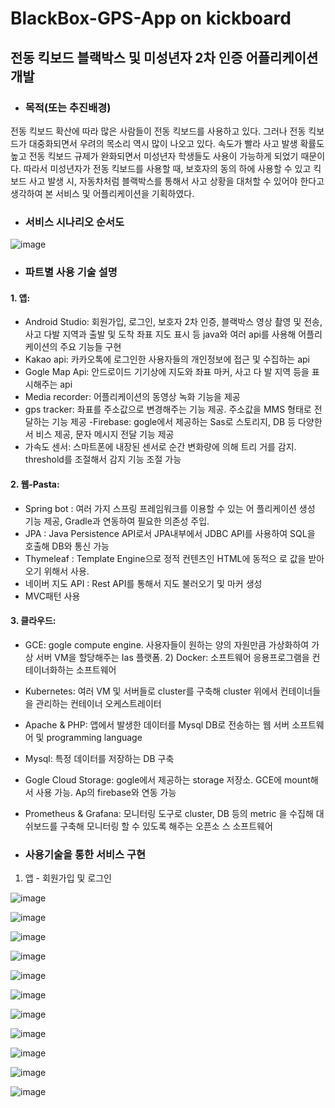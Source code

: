 # BlackBox-GPS-App on kickboard

## 전동 킥보드 블랙박스 및 미성년자 2차 인증 어플리케이션 개발


- ### 목적(또는 추진배경)

전동 킥보드 확산에 따라 많은 사람들이 전동 킥보드를 사용하고 있다. 그러나 전동 킥보드가 대중화되면서 우려의 목소리 역시 많이 나오고 있다. 속도가 빨라 사고 발생 확률도 높고 전동 킥보드 규제가 완화되면서 미성년자 학생들도 사용이 가능하게 되었기 때문이다. 따라서 미성년자가 전동 킥보드를 사용할 때, 보호자의 동의 하에 사용할 수 있고 킥보드 사고 발생 시, 자동차처럼 블랙박스를 통해서 사고 상황을 대처할 수 있어야 한다고 생각하여 본 서비스 및 어플리케이션을 기획하였다.



- ### 서비스 시나리오 순서도

![image](https://user-images.githubusercontent.com/66519046/108667207-08141500-751c-11eb-8f1e-35f93f7fc0ad.png)



- ### 파트별 사용 기술 설명
#### 1. 앱:
- Android Studio: 회원가입, 로그인, 보호자 2차 인증, 블랙박스 영상
촬영 및 전송, 사고 다발 지역과 출발 및 도착 좌표 지도 표시 등 
java와 여러 api를 사용해 어플리케이션의 주요 기능들 구현
- Kakao api: 카카오톡에 로그인한 사용자들의 개인정보에 접근 및 
수집하는 api
- Gogle Map Api: 안드로이드 기기상에 지도와 좌표 마커, 사고 다
발 지역 등을 표시해주는 api
- Media recorder: 어플리케이션의 동영상 녹화 기능을 제공
- gps tracker: 좌표를 주소값으로 변경해주는 기능 제공. 주소값을 
MMS 형태로 전달하는 기능 제공
-Firebase: gogle에서 제공하는 Sas로 스토리지, DB 등 다양한 서
비스 제공, 문자 메시지 전달 기능 제공
- 가속도 센서: 스마트폰에 내장된 센서로 순간 변화량에 의해 트리
거를 감지. threshold를 조절해서 감지 기능 조절 가능

#### 2. 웹-Pasta:
- Spring bot : 여러 가지 스프링 프레임워크를 이용할 수 있는 어
플리케이션 생성 기능 제공, Gradle과 연동하여 필요한 의존성 주입. 
- JPA : Java Persistence API로서 JPA내부에서 JDBC API를 사용하여 
SQL을 호출해 DB와 통신 가능
- Thymeleaf : Template Engine으로 정적 컨텐츠인 HTML에 동적으
로 값을 받아오기 위해서 사용. 
- 네이버 지도 API : Rest API를 통해서 지도 불러오기 및 마커 생성
- MVC패턴 사용

#### 3. 클라우드:
- GCE: gogle compute engine. 사용자들이 원하는 양의 자원만큼
가상화하여 가상 서버 VM을 할당해주는 Ias 플랫폼. 2) Docker: 소프트웨어 응용프로그램을 컨테이너화하는 소프트웨어
- Kubernetes: 여러 VM 및 서버들로 cluster를 구축해 cluster 위에서
컨테이너들을 관리하는 컨테이너 오케스트레이터
- Apache & PHP: 앱에서 발생한 데이터를 Mysql DB로 전송하는 웹
서버 소프트웨어 및 programming language
- Mysql: 특정 데이터를 저장하는 DB 구축
- Gogle Cloud Storage: gogle에서 제공하는 storage 저장소. GCE에 
mount해서 사용 가능. Ap의 firebase와 연동 가능
- Prometheus & Grafana: 모니터링 도구로 cluster, DB 등의 metric
을 수집해 대쉬보드를 구축해 모니터링 할 수 있도록 해주는 오픈소
스 소프트웨어


- ### 사용기술을 통한 서비스 구현

1. 앱 - 회원가입 및 로그인

![image](https://user-images.githubusercontent.com/66519046/108667247-211cc600-751c-11eb-8cc6-e8cac6cbe4ff.png)

![image](https://user-images.githubusercontent.com/66519046/108667269-2c6ff180-751c-11eb-97b9-231a3bb3b092.png)

![image](https://user-images.githubusercontent.com/66519046/108667306-427db200-751c-11eb-8fdb-7195e5b66579.png)

![image](https://user-images.githubusercontent.com/66519046/108667326-4f020a80-751c-11eb-9245-5bdc0331734f.png)

![image](https://user-images.githubusercontent.com/66519046/108669998-74454780-7521-11eb-8273-946982da19b9.png)

![image](https://user-images.githubusercontent.com/66519046/108667407-7f49a900-751c-11eb-9638-f5c2560d1cfd.png)

![image](https://user-images.githubusercontent.com/66519046/108667433-8c669800-751c-11eb-87ce-e5685d11c7bb.png)

![image](https://user-images.githubusercontent.com/66519046/108667480-a6a07600-751c-11eb-93f7-42b904424b17.png)

![image](https://user-images.githubusercontent.com/66519046/108668022-b3719980-751d-11eb-88e2-ec4dc9b1a616.png)



![image](https://user-images.githubusercontent.com/66519046/108667629-fc751e00-751c-11eb-8b64-c3685b9f92b6.png)

![image](https://user-images.githubusercontent.com/66519046/108667910-79a09300-751d-11eb-8a8c-f0c477dead48.png)




